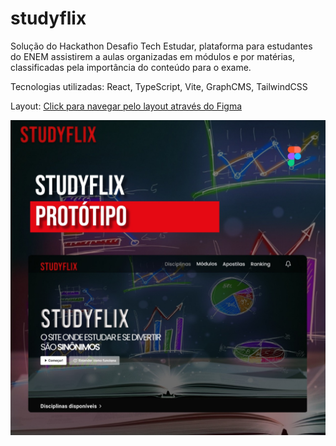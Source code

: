 # studyflix

Solução do Hackathon Desafio Tech Estudar, plataforma para estudantes do ENEM assistirem a aulas
organizadas em módulos e por matérias, classificadas pela importância do conteúdo para o exame.

Tecnologias utilizadas:
React, TypeScript, Vite, GraphCMS, TailwindCSS

Layout:
[Click para navegar pelo layout através do Figma](https://www.figma.com/file/unlettJxFoDWw7lYFHb1hK/StudyFlix?node-id=3%3A65)

![cover](public/capa.jpeg)
